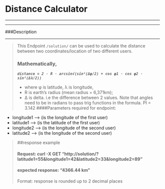 # Distance Calculator

---
---
###Description

---
>This Endpoint `/solution/` can be used to calculate the distance between two 
>coordinates/location of two different users.
> 
> ### Mathematically,
>_**`distance = 2 ⋅ R ⋅ arcsin√(sin²(Δφ/2) + cos φ1 ⋅ cos φ2 ⋅ sin²(Δλ/2))`**_
>- where φ is latitude, λ is longitude,
>- R is earth’s radius (mean radius = 6,371km);
>- Δ is delta. i.e the difference between 2 values.
> Note that angles need to be in radians to pass trig functions in the formula. PI = 3.142
####Parameters required for endpoint:
+ longitude1 --> (is the longitude of the first user)
+ latitude1 --> (is the latitude of the first user)
+ longitude2 --> (is the longitude of the second user)
+ latitude2 --> (is the longitude of the second user)
> ##response example 
> #### Request: curl -X GET “http://solution/?latitude1=55&longitude1=42&latitude2=33&longitude2=89”
>#### expected response: “4366.44 km”
>Format: response is rounded up to 2 decimal places


####